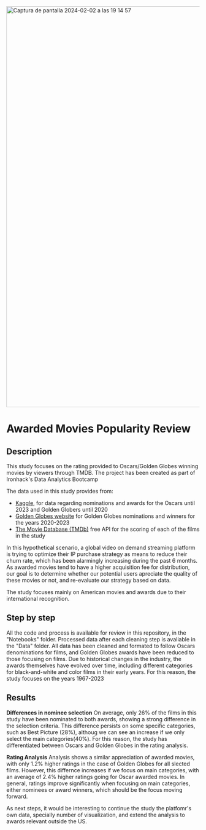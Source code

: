 <img width="1044" alt="Captura de pantalla 2024-02-02 a las 19 14 57" src="https://github.com/PalomaLF/movies-awards-popularity/assets/156684365/38684ff5-36c4-4852-991a-39ecf61e2609">

# Awarded Movies Popularity Review

## Description

This study focuses on the rating provided to Oscars/Golden Globes winning movies by viewers through TMDB. The project has been created as part of Ironhack's Data Analytics Bootcamp

The data used in this study provides from:
- [Kaggle](https://www.kaggle.com/), for data regarding nominations and awards for the Oscars until 2023 and Golden Globers until 2020
- [Golden Globes website](https://goldenglobes.com/winners-nominees/) for Golden Globes nominations and winners for the years 2020-2023
- [The Movie Database (TMDb)](https://www.themoviedb.org/) free API for the scoring of each of the films in the study

In this hypothetical scenario, a global video on demand streaming platform is trying to optimize their IP purchase strategy as means to reduce their churn rate, which has been alarmingly increasing during the past 6 months. As awarded movies tend to have a higher acquisition fee for distribution, our goal is to determine whether our potential users apreciate the quality of these movies or not, and re-evaluate our strategy based on data.

The study focuses mainly on American movies and awards due to their international recognition.

## Step by step
All the code and process is available for review in this repository, in the "Notebooks" folder. Processed data after each cleaning step is avaliable in the "Data" folder.
All data has been cleaned and formated to follow Oscars denominations for films, and Golden Globes awards have been reduced to those focusing on films. Due to historical changes in the industry, the awards themselves have evolved over time, including different categories for black-and-white and color films in their early years. For this reason, the study focuses on the years 1967-2023

## Results

**Differences in nominee selection**
On average, only 26% of the films in this study have been nominated to both awards, showing a strong difference in the selection criteria. This difference persists on some specific categories, such as Best Picture (28%), althoug we can see an increase if we only select the main categories(40%). For this reason, the study has differentiated between Oscars and Golden Globes in the rating analysis.

**Rating Analysis**
Analysis shows a similar appreciation of awarded movies, with only 1.2% higher ratings in the case of Golden Globes for all slected films. However, this differnce increases if we focus on main categories, with an average of 2.4% higher ratings going for Oscar awarded movies. In general, ratings improve significantly when focusing on main categories, either nominees or award winners, which should be the focus moving forward.

As next steps, it would be interesting to continue the study the platfomr's own data, specially number of visualization, and extend the analysis to awards relevant outside the US.




